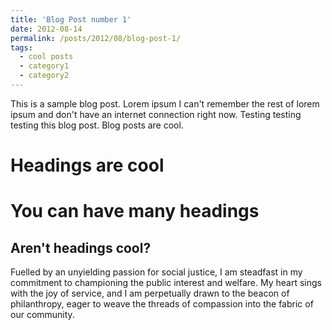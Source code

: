 ```yaml
---
title: 'Blog Post number 1'
date: 2012-08-14
permalink: /posts/2012/08/blog-post-1/
tags:
  - cool posts
  - category1
  - category2
---
```


This is a sample blog post. Lorem ipsum I can't remember the rest of lorem ipsum and don't have an internet connection right now. Testing testing testing this blog post. Blog posts are cool.

Headings are cool
======

You can have many headings
======

Aren't headings cool?
------
Fuelled by an unyielding passion for social justice, I am steadfast in my commitment to championing the public interest and welfare. My heart sings with the joy of service, and I am perpetually drawn to the beacon of philanthropy, eager to weave the threads of compassion into the fabric of our community.

